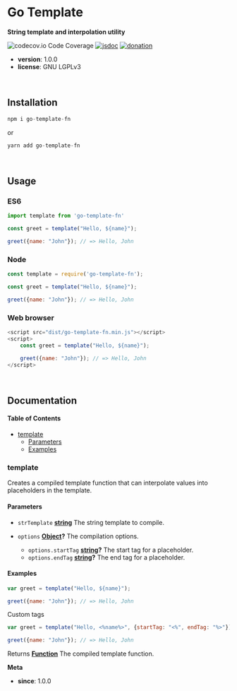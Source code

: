 # Go Template

**String template and interpolation utility**

![codecov.io Code Coverage](https://img.shields.io/badge/coverage-100%25-green.svg)
[![jsdoc](https://img.shields.io/badge/docs-100%25-green.svg)](https://github.com/koyote130708/go-template-fn#documentation)
[![donation](https://img.shields.io/badge/donate-blue.svg)](https://www.paypal.com/donate/?business=T7Q29NNMZVW98\&no_recurring=0\&item_name=Your+support+will+help+us++continue+our+work+and+improve+the+quality+of+our+products.+Thank+you!\&currency_code=USD)

*   **version**: 1.0.0
*   **license**: GNU LGPLv3

<br />

## Installation

```javascript
npm i go-template-fn
```

or

```javascript
yarn add go-template-fn
```

<br />

## Usage

### ES6

```javascript
import template from 'go-template-fn'

const greet = template("Hello, ${name}");

greet({name: "John"}); // => Hello, John

```

### Node

```javascript
const template = require('go-template-fn');

const greet = template("Hello, ${name}");

greet({name: "John"}); // => Hello, John
```

### Web browser

```javascript
<script src="dist/go-template-fn.min.js"></script>
<script>
	const greet = template("Hello, ${name}");

	greet({name: "John"}); // => Hello, John
</script>

```

<br />

## Documentation

<!-- Generated by documentation.js. Update this documentation by updating the source code. -->

#### Table of Contents

*   [template](#template)
    *   [Parameters](#parameters)
    *   [Examples](#examples)

### template

Creates a compiled template function that can interpolate values into placeholders in the template.

#### Parameters

*   `strTemplate` **[string](https://developer.mozilla.org/docs/Web/JavaScript/Reference/Global_Objects/String)** The string template to compile.
*   `options` **[Object](https://developer.mozilla.org/docs/Web/JavaScript/Reference/Global_Objects/Object)?** The compilation options.

    *   `options.startTag` **[string](https://developer.mozilla.org/docs/Web/JavaScript/Reference/Global_Objects/String)?** The start tag for a placeholder.
    *   `options.endTag` **[string](https://developer.mozilla.org/docs/Web/JavaScript/Reference/Global_Objects/String)?** The end tag for a placeholder.

#### Examples

```javascript
var greet = template("Hello, ${name}");

greet({name: "John"}); // => Hello, John
```

Custom tags

```javascript
var greet = template("Hello, <%name%>", {startTag: "<%", endTag: "%>"});

greet({name: "John"}); // => Hello, John
```

Returns **[Function](https://developer.mozilla.org/docs/Web/JavaScript/Reference/Statements/function)** The compiled template function.

**Meta**

*   **since**: 1.0.0
